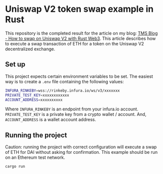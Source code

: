 # Uniswap V2 token swap example in Rust

This repository is the completed result for the article on my blog: [TMS Blog - How to swap on Uniswap V2 with Rust Web3](https://tms-dev-blog.com/how-to-swap-on-uniswap-v2-with-rust-web3/). This article describes how to execute a swap transaction of ETH for a token on the Uniswap V2 decentralized exchange.

## Set up

This project expects certain environment variables to be set. The easiest way is to create a `.env` file containing the following values:

```bash
INFURA_RINKEBY=wss://rinkeby.infura.io/ws/v3/xxxxxxx
PRIVATE_TEST_KEY=xxxxxxxxxxxx
ACCOUNT_ADDRESS=xxxxxxxxxx
```

Where `INFURA_RINKEBY` is an endpoint from your infura.io account. `PRIVATE_TEST_KEY` is a private key from a crypto wallet / account. And, `ACCOUNT_ADDRESS` is a wallet account address.

## Running the project

Caution: running the project with correct configuration will execute a swap of ETH for DAI without asking for confirmation. This example should be run on an Ethereum test network.

```bash
cargo run
```
